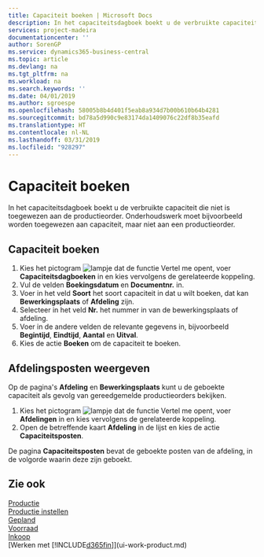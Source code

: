 ```yaml
---
title: Capaciteit boeken | Microsoft Docs
description: In het capaciteitsdagboek boekt u de verbruikte capaciteit die niet is toegewezen aan de productieorder. Onderhoudswerk moet bijvoorbeeld worden toegewezen aan capaciteit, maar niet aan een productieorder.
services: project-madeira
documentationcenter: ''
author: SorenGP
ms.service: dynamics365-business-central
ms.topic: article
ms.devlang: na
ms.tgt_pltfrm: na
ms.workload: na
ms.search.keywords: ''
ms.date: 04/01/2019
ms.author: sgroespe
ms.openlocfilehash: 58005b8b4d401f5eab8a934d7b00b610b64b4281
ms.sourcegitcommit: bd78a5d990c9e83174da1409076c22df8b35eafd
ms.translationtype: HT
ms.contentlocale: nl-NL
ms.lasthandoff: 03/31/2019
ms.locfileid: "928297"
---
```

# <a name="post-capacities"></a>Capaciteit boeken
In het capaciteitsdagboek boekt u de verbruikte capaciteit die niet is toegewezen aan de productieorder. Onderhoudswerk moet bijvoorbeeld worden toegewezen aan capaciteit, maar niet aan een productieorder.  

## <a name="to-post-capacities"></a>Capaciteit boeken  
1.  Kies het pictogram ![lampje dat de functie Vertel me opent](media/ui-search/search_small.png "Vertel me wat u wilt doen"), voer **Capaciteitsdagboeken** in en kies vervolgens de gerelateerde koppeling.  
2.  Vul de velden **Boekingsdatum** en **Documentnr.** in.  
3.  Voer in het veld **Soort** het soort capaciteit in dat u wilt boeken, dat kan **Bewerkingsplaats** of **Afdeling** zijn.  
4.  Selecteer in het veld **Nr.** het nummer in van de bewerkingsplaats of afdeling.  
5.  Voer in de andere velden de relevante gegevens in, bijvoorbeeld **Begintijd**, **Eindtijd**, **Aantal** en **Uitval**.  
6.  Kies de actie **Boeken** om de capaciteit te boeken.  

## <a name="to-view-work-center-ledger-entries"></a>Afdelingsposten weergeven  
Op de pagina's **Afdeling** en **Bewerkingsplaats** kunt u de geboekte capaciteit als gevolg van gereedgemelde productieorders bekijken.    
1.  Kies het pictogram ![lampje dat de functie Vertel me opent](media/ui-search/search_small.png "Vertel me wat u wilt doen"), voer **Afdelingen** in en kies vervolgens de gerelateerde koppeling.  
2.  Open de betreffende kaart **Afdeling** in de lijst en kies de actie **Capaciteitsposten**.  

De pagina **Capaciteitsposten** bevat de geboekte posten van de afdeling, in de volgorde waarin deze zijn geboekt.   

## <a name="see-also"></a>Zie ook  
[Productie](production-manage-manufacturing.md)    
[Productie instellen](production-configure-production-processes.md)  
[Gepland](production-planning.md)      
[Voorraad](inventory-manage-inventory.md)  
[Inkoop](purchasing-manage-purchasing.md)  
[Werken met [!INCLUDE[d365fin](includes/d365fin_md.md)]](ui-work-product.md)
